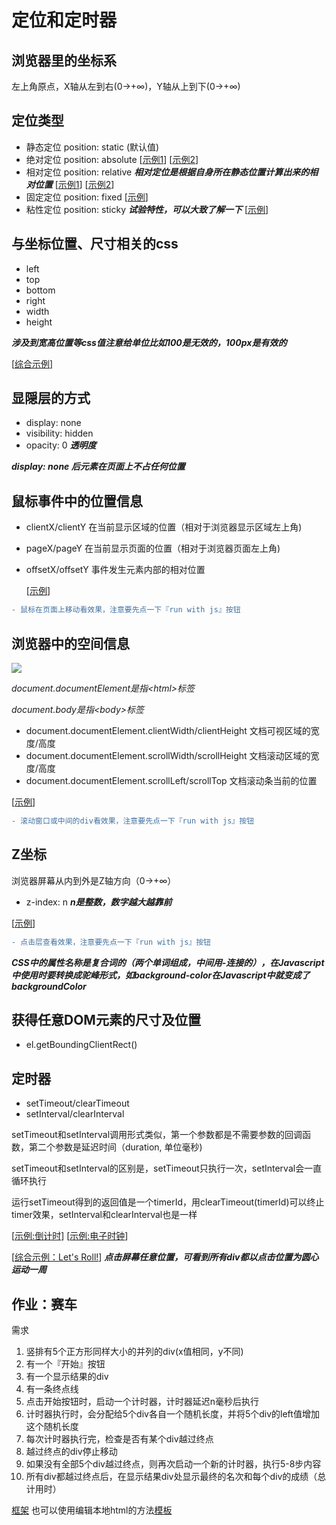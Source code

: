 # 定位和定时器

## 浏览器里的坐标系

左上角原点，X轴从左到右(0->+∞)，Y轴从上到下(0->+∞)

## 定位类型

* 静态定位 position: static (默认值)
* 绝对定位 position: absolute [[示例1](http://jsbin.com/hevano/1/edit?html,css,output)] [[示例2](http://jsbin.com/yarixed/1/edit?html,css,output)]
* 相对定位 position: relative ***相对定位是根据自身所在静态位置计算出来的相对位置*** [[示例1](http://jsbin.com/xotije/1/edit?html,css,output)] [[示例2](http://jsbin.com/yonuluf/edit?html,css,output)]
* 固定定位 position: fixed [[示例](http://jsbin.com/noxinak/1/edit?html,css,output)]
* 粘性定位 position: sticky ***试验特性，可以大致了解一下*** [[示例](http://jsbin.com/besadaj/edit?html,css,output)]

## 与坐标位置、尺寸相关的css

* left
* top
* bottom
* right
* width
* height

***涉及到宽高位置等css值注意给单位比如100是无效的，100px是有效的***

[[综合示例](http://jsbin.com/boluzuj/8/edit?html,css,output)]

## 显隠层的方式

* display: none
* visibility: hidden
* opacity: 0 ***透明度***

***display: none 后元素在页面上不占任何位置***

## 鼠标事件中的位置信息

* clientX/clientY 在当前显示区域的位置（相对于浏览器显示区域左上角)
* pageX/pageY 在当前显示页面的位置（相对于浏览器页面左上角)
* offsetX/offsetY 事件发生元素内部的相对位置

  [[示例](http://jsbin.com/vofanet/7/edit?html,css,js,output)]

```diff
- 鼠标在页面上移动看效果，注意要先点一下『run with js』按钮
```

## 浏览器中的空间信息
![](https://ws4.sinaimg.cn/large/006tNc79gy1fhzl9em9nvj30h30nstaz.jpg)

*document.documentElement是指&lt;html&gt;标签*

*document.body是指&lt;body&gt;标签*

* document.documentElement.clientWidth/clientHeight 文档可视区域的宽度/高度
* document.documentElement.scrollWidth/scrollHeight 文档滚动区域的宽度/高度
* document.documentElement.scrollLeft/scrollTop 文档滚动条当前的位置

[[示例](http://jsbin.com/faregeg/17/edit?html,css,js,output)]
```diff
- 滚动窗口或中间的div看效果，注意要先点一下『run with js』按钮
```

## Z坐标
浏览器屏幕从内到外是Z轴方向（0->+∞）

* z-index: n ***n是整数，数字越大越靠前***

[[示例](http://jsbin.com/muyewic/4/edit?html,css,js,output)]

```diff
- 点击层查看效果，注意要先点一下『run with js』按钮
```

***CSS中的属性名称是复合词的（两个单词组成，中间用-连接的），在Javascript中使用时要转换成驼峰形式，如background-color在Javascript中就变成了backgroundColor***

## 获得任意DOM元素的尺寸及位置

* el.getBoundingClientRect()

## 定时器

* setTimeout/clearTimeout
* setInterval/clearInterval

setTimeout和setInterval调用形式类似，第一个参数都是不需要参数的回调函数，第二个参数是延迟时间（duration, 单位毫秒)

setTimeout和setInterval的区别是，setTimeout只执行一次，setInterval会一直循环执行

运行setTimeout得到的返回值是一个timerId，用clearTimeout(timerId)可以终止timer效果，setInterval和clearInterval也是一样

[[示例:倒计时](http://jsbin.com/puvogoy/edit?html,css,js,output)]
[[示例:电子时钟](http://jsbin.com/gidopok/9/edit?html,css,js,output)]

[[综合示例：Let's Roll!](./circle.html)] ***点击屏幕任意位置，可看到所有div都以点击位置为圆心运动一周***

## 作业：赛车

需求
1. 竖排有5个正方形同样大小的并列的div(x值相同，y不同)
1. 有一个『开始』按钮
1. 有一个显示结果的div
1. 有一条终点线
1. 点击开始按钮时，启动一个计时器，计时器延迟n毫秒后执行
1. 计时器执行时，会分配给5个div各自一个随机长度，并将5个div的left值增加这个随机长度
1. 每次计时器执行完，检查是否有某个div越过终点
1. 越过终点的div停止移动
1. 如果没有全部5个div越过终点，则再次启动一个新的计时器，执行5-8步内容
1. 所有div都越过终点后，在显示结果div处显示最终的名次和每个div的成绩（总计用时）

[框架](http://jsbin.com/tutovu/12/edit?html,css,js,output) 也可以使用编辑本地html的方法[模板](./assignment.html)
